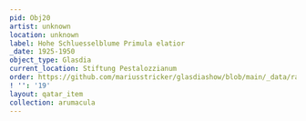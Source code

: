 ```yaml
---
pid: Obj20
artist: unknown
location: unknown
label: Hohe Schluesselblume Primula elatior
_date: 1925-1950
object_type: Glasdia
current_location: Stiftung Pestalozzianum
order: https://github.com/mariusstricker/glasdiashow/blob/main/_data/raw_images/glasdia/obj20.jpg
! '': '19'
layout: qatar_item
collection: arumacula
---
```

